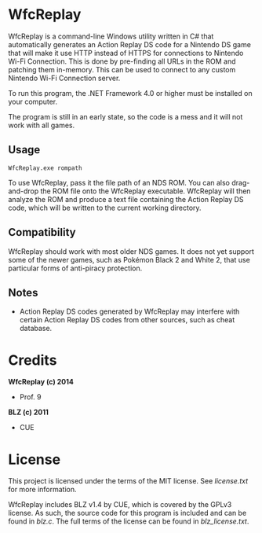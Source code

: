 ﻿WfcReplay
=========
WfcReplay is a command-line Windows utility written in C# that automatically generates an Action Replay DS code for a Nintendo DS game that will make it use HTTP instead of HTTPS for connections to Nintendo Wi-Fi Connection. This is done by pre-finding all URLs in the ROM and patching them in-memory. This can be used to connect to any custom Nintendo Wi-Fi Connection server.

To run this program, the .NET Framework 4.0 or higher must be installed on your computer.

The program is still in an early state, so the code is a mess and it will not work with all games.

Usage
-----
```
WfcReplay.exe rompath
```

To use WfcReplay, pass it the file path of an NDS ROM. You can also drag-and-drop the ROM file onto the WfcReplay executable. WfcReplay will then analyze the ROM and produce a text file containing the Action Replay DS code, which will be written to the current working directory.

Compatibility
-------------
WfcReplay should work with most older NDS games. It does not yet support some of the newer games, such as Pokémon Black 2 and White 2, that use particular forms of anti-piracy protection.

Notes
-----
* Action Replay DS codes generated by WfcReplay may interfere with certain Action Replay DS codes from other sources, such as cheat database.

Credits
=======
**WfcReplay (c) 2014**

* Prof. 9

**BLZ (c) 2011**

* CUE

License
=======
This project is licensed under the terms of the MIT license. See *license.txt* for more information.

WfcReplay includes BLZ v1.4 by CUE, which is covered by the GPLv3 license. As such, the source code for this program is included and can be found in *blz.c*. The full terms of the license can be found in *blz_license.txt*.